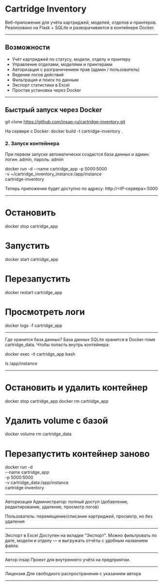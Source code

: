 #  Cartridge Inventory

Веб-приложение для учёта картриджей, моделей, отделов и принтеров. Реализовано на Flask + SQLite и разворачивается в контейнере Docker.

------------------------------------------------------------

##  Возможности

- Учёт картриджей по статусу, модели, отделу и принтеру
- Управление отделами, моделями и принтерами
- Авторизация с разграничением прав (админ / пользователь)
- Ведение логов действий
- Фильтрация и поиск по данным
- Экспорт статистики в Excel
- Простая установка через Docker


-------------------------------------------------------------

##  Быстрый запуск через Docker

git clone https://github.com/insap-ru/cartridge-inventory.git

На сервере с Docker:
docker build -t cartridge-inventory .


### 2. Запуск контейнера
При первом запуске автоматически создастся база данных и админ:
логин: admin, пароль: admin

docker run -d --name cartridge_app -p 5000:5000 \
  -v ~/cartridge_inventory_instance:/app/instance \
  cartridge-inventory

  
Теперь приложение будет доступно по адресу:
 http://<IP-сервера>:5000

-------------------------------------------------------------

# Остановить
docker stop cartridge_app

# Запустить
docker start cartridge_app

# Перезапустить
docker restart cartridge_app

# Просмотреть логи
docker logs -f cartridge_app

-------------------------------------------------------------

Где хранится база данных?
База данных SQLite хранится в Docker-томе cartridge_data.
Чтобы попасть внутрь контейнера:

docker exec -it cartridge_app bash

ls /app/instance

-------------------------------------------------------------

# Остановить и удалить контейнер
docker stop cartridge_app
docker rm cartridge_app

# Удалить volume с базой
docker volume rm cartridge_data

# Перезапустить контейнер заново
docker run -d \
  --name cartridge_app \
  -p 5000:5000 \
  -v cartridge_data:/app/instance \
  cartridge-inventory

--------------------------------------------------------------

Авторизация
Администратор: полный доступ (добавление, редактирование, удаление, просмотр логов)

Пользователь: перемещение/списание картриджей, просмотр, но без удаления

---------------------------------------------------------------

 Экспорт в Excel
Доступен на вкладке "Экспорт".
Можно фильтровать по дате, модели и отделу — и выгружать отчёты с удобным названием файла.

----------------------------------------------------------------

 Автор
insap
Проект для внутреннего учёта на предприятии.

----------------------------------------------------------------

 Лицензия
Для свободного распространения с указанием автора

----------------------------------------------------------------

